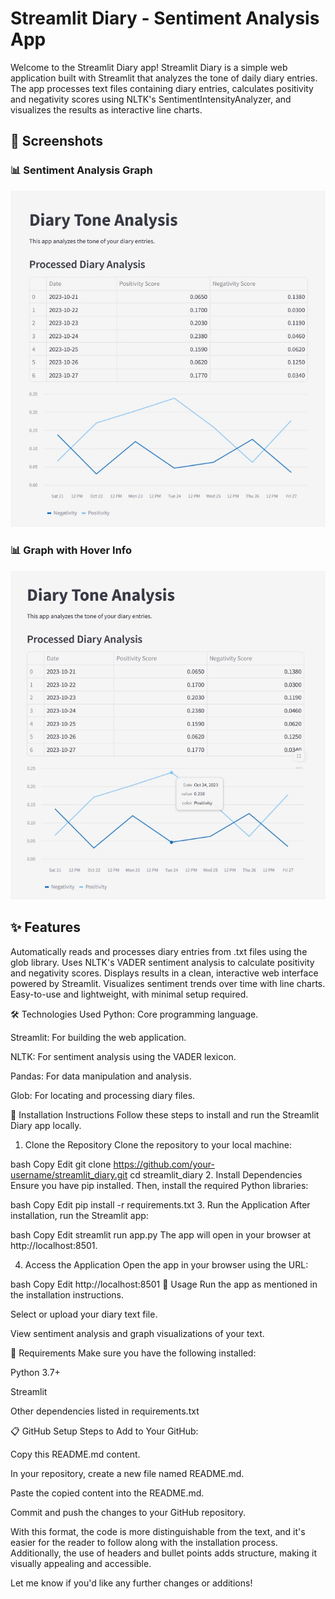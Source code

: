 # Streamlit Diary - Sentiment Analysis App

Welcome to the Streamlit Diary app! Streamlit Diary is a simple web application built with Streamlit that analyzes the tone of daily diary entries. The app processes text files containing diary entries, calculates positivity and negativity scores using NLTK's SentimentIntensityAnalyzer, and visualizes the results as interactive line charts.

## 📸 Screenshots

### 📊 Sentiment Analysis Graph  
![Sentiment Analysis](https://raw.githubusercontent.com/SorinaO/streamlit_diary/master/Diary_Tone_Analysis1.jpg)

### 📊 Graph with Hover Info  
![File Selection](https://raw.githubusercontent.com/SorinaO/streamlit_diary/master/Diary_Tone_Analysis2.jpg)

## ✨ Features

Automatically reads and processes diary entries from .txt files using the glob library.
Uses NLTK's VADER sentiment analysis to calculate positivity and negativity scores.
Displays results in a clean, interactive web interface powered by Streamlit.
Visualizes sentiment trends over time with line charts.
Easy-to-use and lightweight, with minimal setup required.

🛠️ Technologies Used
Python: Core programming language.

Streamlit: For building the web application.

NLTK: For sentiment analysis using the VADER lexicon.

Pandas: For data manipulation and analysis.

Glob: For locating and processing diary files.

🚀 Installation Instructions
Follow these steps to install and run the Streamlit Diary app locally.

1. Clone the Repository
Clone the repository to your local machine:

bash
Copy
Edit
git clone https://github.com/your-username/streamlit_diary.git
cd streamlit_diary
2. Install Dependencies
Ensure you have pip installed. Then, install the required Python libraries:

bash
Copy
Edit
pip install -r requirements.txt
3. Run the Application
After installation, run the Streamlit app:

bash
Copy
Edit
streamlit run app.py
The app will open in your browser at http://localhost:8501.

4. Access the Application
Open the app in your browser using the URL:

bash
Copy
Edit
http://localhost:8501
📝 Usage
Run the app as mentioned in the installation instructions.

Select or upload your diary text file.

View sentiment analysis and graph visualizations of your text.

📄 Requirements
Make sure you have the following installed:

Python 3.7+

Streamlit

Other dependencies listed in requirements.txt

📋 GitHub Setup
Steps to Add to Your GitHub:

Copy this README.md content.

In your repository, create a new file named README.md.

Paste the copied content into the README.md.

Commit and push the changes to your GitHub repository.

With this format, the code is more distinguishable from the text, and it's easier for the reader to follow along with the installation process. Additionally, the use of headers and bullet points adds structure, making it visually appealing and accessible.

Let me know if you'd like any further changes or additions!














